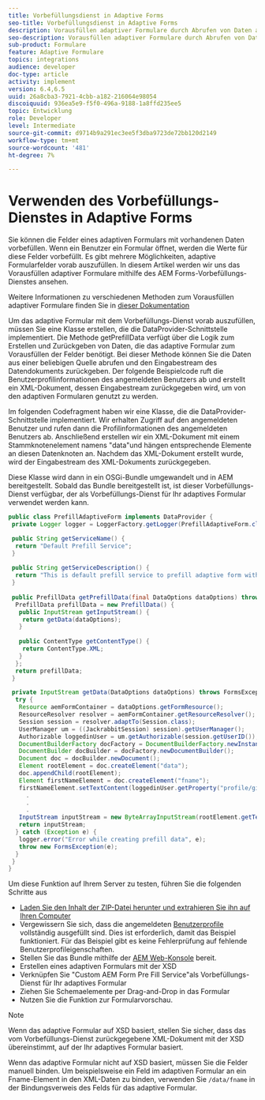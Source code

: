 ```yaml
---
title: Vorbefüllungsdienst in Adaptive Forms
seo-title: Vorbefüllungsdienst in Adaptive Forms
description: Vorausfüllen adaptiver Formulare durch Abrufen von Daten aus Back-End-Datenquellen.
seo-description: Vorausfüllen adaptiver Formulare durch Abrufen von Daten aus Back-End-Datenquellen.
sub-product: Formulare
feature: Adaptive Formulare
topics: integrations
audience: developer
doc-type: article
activity: implement
version: 6.4,6.5
uuid: 26a8cba3-7921-4cbb-a182-216064e98054
discoiquuid: 936ea5e9-f5f0-496a-9188-1a8ffd235ee5
topic: Entwicklung
role: Developer
level: Intermediate
source-git-commit: d9714b9a291ec3ee5f3dba9723de72bb120d2149
workflow-type: tm+mt
source-wordcount: '481'
ht-degree: 7%

---
```



# Verwenden des Vorbefüllungs-Dienstes in Adaptive Forms

Sie können die Felder eines adaptiven Formulars mit vorhandenen Daten vorbefüllen. Wenn ein Benutzer ein Formular öffnet, werden die Werte für diese Felder vorbefüllt. Es gibt mehrere Möglichkeiten, adaptive Formularfelder vorab auszufüllen. In diesem Artikel werden wir uns das Vorausfüllen adaptiver Formulare mithilfe des AEM Forms-Vorbefüllungs-Dienstes ansehen.

Weitere Informationen zu verschiedenen Methoden zum Vorausfüllen adaptiver Formulare finden Sie in [dieser Dokumentation](https://helpx.adobe.com/experience-manager/6-4/forms/using/prepopulate-adaptive-form-fields.html#AEMFormsprefillservice)

Um das adaptive Formular mit dem Vorbefüllungs-Dienst vorab auszufüllen, müssen Sie eine Klasse erstellen, die die DataProvider-Schnittstelle implementiert. Die Methode getPrefillData verfügt über die Logik zum Erstellen und Zurückgeben von Daten, die das adaptive Formular zum Vorausfüllen der Felder benötigt. Bei dieser Methode können Sie die Daten aus einer beliebigen Quelle abrufen und den Eingabestream des Datendokuments zurückgeben. Der folgende Beispielcode ruft die Benutzerprofilinformationen des angemeldeten Benutzers ab und erstellt ein XML-Dokument, dessen Eingabestream zurückgegeben wird, um von den adaptiven Formularen genutzt zu werden.

Im folgenden Codefragment haben wir eine Klasse, die die DataProvider-Schnittstelle implementiert. Wir erhalten Zugriff auf den angemeldeten Benutzer und rufen dann die Profilinformationen des angemeldeten Benutzers ab. Anschließend erstellen wir ein XML-Dokument mit einem Stammknotenelement namens &quot;data&quot;und hängen entsprechende Elemente an diesen Datenknoten an. Nachdem das XML-Dokument erstellt wurde, wird der Eingabestream des XML-Dokuments zurückgegeben.

Diese Klasse wird dann in ein OSGi-Bundle umgewandelt und in AEM bereitgestellt. Sobald das Bundle bereitgestellt ist, ist dieser Vorbefüllungs-Dienst verfügbar, der als Vorbefüllungs-Dienst für Ihr adaptives Formular verwendet werden kann.

```java
public class PrefillAdaptiveForm implements DataProvider {
 private Logger logger = LoggerFactory.getLogger(PrefillAdaptiveForm.class);

 public String getServiceName() {
  return "Default Prefill Service";
 }
 
 public String getServiceDescription() {
  return "This is default prefill service to prefill adaptive form with user data";
 }
 
 public PrefillData getPrefillData(final DataOptions dataOptions) throws FormsException {
  PrefillData prefillData = new PrefillData() {
   public InputStream getInputStream() {
    return getData(dataOptions);
   }
   
   public ContentType getContentType() {
    return ContentType.XML;
   }
  };
  return prefillData;
 }

 private InputStream getData(DataOptions dataOptions) throws FormsException {  
  try {
   Resource aemFormContainer = dataOptions.getFormResource();
   ResourceResolver resolver = aemFormContainer.getResourceResolver();
   Session session = resolver.adaptTo(Session.class);
   UserManager um = ((JackrabbitSession) session).getUserManager();
   Authorizable loggedinUser = um.getAuthorizable(session.getUserID());
   DocumentBuilderFactory docFactory = DocumentBuilderFactory.newInstance();
   DocumentBuilder docBuilder = docFactory.newDocumentBuilder();
   Document doc = docBuilder.newDocument();
   Element rootElement = doc.createElement("data");
   doc.appendChild(rootElement);
   Element firstNameElement = doc.createElement("fname");
   firstNameElement.setTextContent(loggedinUser.getProperty("profile/givenName")[0].getString());
     .
     .
     .
   InputStream inputStream = new ByteArrayInputStream(rootElement.getTextContent().getBytes());
   return inputStream;
  } catch (Exception e) {
   logger.error("Error while creating prefill data", e);
   throw new FormsException(e);
  }
 }
}
```

Um diese Funktion auf Ihrem Server zu testen, führen Sie die folgenden Schritte aus

* [Laden Sie den Inhalt der ZIP-Datei herunter und extrahieren Sie ihn auf Ihren Computer](assets/prefillservice.zip)
* Vergewissern Sie sich, dass die angemeldeten [Benutzerprofile](http://localhost:4502/libs/granite/security/content/useradmin) vollständig ausgefüllt sind. Dies ist erforderlich, damit das Beispiel funktioniert. Für das Beispiel gibt es keine Fehlerprüfung auf fehlende Benutzerprofileigenschaften.
* Stellen Sie das Bundle mithilfe der [AEM Web-Konsole](http://localhost:4502/system/console/bundles) bereit.
* Erstellen eines adaptiven Formulars mit der XSD
* Verknüpfen Sie &quot;Custom AEM Form Pre Fill Service&quot;als Vorbefüllungs-Dienst für Ihr adaptives Formular
* Ziehen Sie Schemaelemente per Drag-and-Drop in das Formular
* Nutzen Sie die Funktion zur Formularvorschau.

>[!NOTE]
>
>Wenn das adaptive Formular auf XSD basiert, stellen Sie sicher, dass das vom Vorbefüllungs-Dienst zurückgegebene XML-Dokument mit der XSD übereinstimmt, auf der Ihr adaptives Formular basiert.
>
>Wenn das adaptive Formular nicht auf XSD basiert, müssen Sie die Felder manuell binden. Um beispielsweise ein Feld im adaptiven Formular an ein Fname-Element in den XML-Daten zu binden, verwenden Sie `/data/fname` in der Bindungsverweis des Felds für das adaptive Formular.

